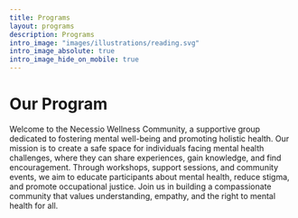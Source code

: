 ```yaml
---
title: Programs
layout: programs
description: Programs
intro_image: "images/illustrations/reading.svg"
intro_image_absolute: true
intro_image_hide_on_mobile: true
---
```


# Our Program

Welcome to the Necessio Wellness Community, a supportive group dedicated to fostering mental well-being and promoting holistic health. Our mission is to create a safe space for individuals facing mental health challenges, where they can share experiences, gain knowledge, and find encouragement. Through workshops, support sessions, and community events, we aim to educate participants about mental health, reduce stigma, and promote occupational justice. Join us in building a compassionate community that values understanding, empathy, and the right to mental health for all.
